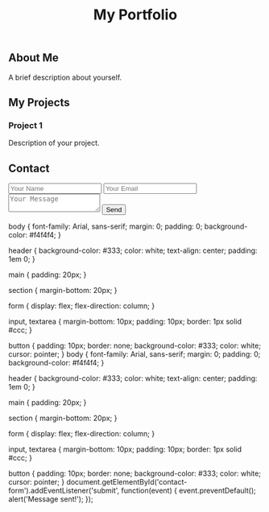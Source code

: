 <!DOCTYPE html>
<html lang="en">
<head>
    <meta charset="UTF-8">
    <meta name="viewport" content="width=device-width, initial-scale=1.0">
    <title>My Portfolio</title>
    <link rel="stylesheet" href="styles.css">
</head>
<body>
    <header>
        <h1>My Portfolio</h1>
    </header>
    <main>
        <section id="about">
            <h2>About Me</h2>
            <p>A brief description about yourself.</p>
        </section>
        <section id="projects">
            <h2>My Projects</h2>
            <div class="project">
                <h3>Project 1</h3>
                <p>Description of your project.</p>
            </div>
        </section>
        <section id="contact">
            <h2>Contact</h2>
            <form id="contact-form">
                <input type="text" placeholder="Your Name">
                <input type="email" placeholder="Your Email">
                <textarea placeholder="Your Message"></textarea>
                <button type="submit">Send</button>
            </form>
        </section>
    </main>
</body>
</html>

body {
    font-family: Arial, sans-serif;
    margin: 0;
    padding: 0;
    background-color: #f4f4f4;
}

header {
    background-color: #333;
    color: white;
    text-align: center;
    padding: 1em 0;
}

main {
    padding: 20px;
}

section {
    margin-bottom: 20px;
}

form {
    display: flex;
    flex-direction: column;
}

input, textarea {
    margin-bottom: 10px;
    padding: 10px;
    border: 1px solid #ccc;
}

button {
    padding: 10px;
    border: none;
    background-color: #333;
    color: white;
    cursor: pointer;
}
body {
    font-family: Arial, sans-serif;
    margin: 0;
    padding: 0;
    background-color: #f4f4f4;
}

header {
    background-color: #333;
    color: white;
    text-align: center;
    padding: 1em 0;
}

main {
    padding: 20px;
}

section {
    margin-bottom: 20px;
}

form {
    display: flex;
    flex-direction: column;
}

input, textarea {
    margin-bottom: 10px;
    padding: 10px;
    border: 1px solid #ccc;
}

button {
    padding: 10px;
    border: none;
    background-color: #333;
    color: white;
    cursor: pointer;
}
document.getElementById('contact-form').addEventListener('submit', function(event) {
    event.preventDefault();
    alert('Message sent!');
});
